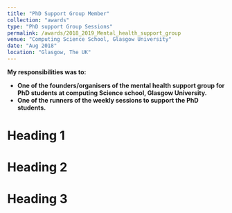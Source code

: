 ```yaml
---
title: "PhD Support Group Member"
collection: "awards"
type: "PhD support Group Sessions"
permalink: /awards/2018_2019_Mental_health_support_group
venue: "Computing Science School, Glasgow University"
date: "Aug 2018"
location: "Glasgow, The UK"
---
```


<b>My responsibilities was to:<b> <br />
* One of the founders/organisers of the mental health support group for PhD students
at computing Science school, Glasgow University.
* One of the runners of the weekly sessions to support the PhD students.


Heading 1
======

Heading 2
======

Heading 3
======
